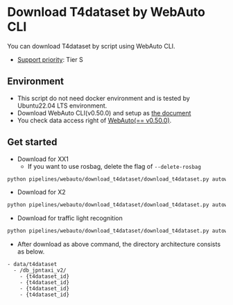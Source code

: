 # Download T4dataset by WebAuto CLI

You can download T4dataset by script using WebAuto CLI.

- [Support priority](https://github.com/tier4/AWML/blob/main/docs/design/autoware_ml_design.md#support-priority): Tier S

## Environment

- This script do not need docker environment and is tested by Ubuntu22.04 LTS environment.
- Download WebAuto CLI(v0.50.0) and setup as [the document](https://docs.web.auto/en/developers-guides/quick-start)
- You check data access right of [WebAuto(== v0.50.0)](https://docs.web.auto/en/user-manuals/).

## Get started

- Download for XX1
  - If you want to use rosbag, delete the flag of `--delete-rosbag`

```sh
python pipelines/webauto/download_t4dataset/download_t4dataset.py autoware_ml/configs/t4dataset/db_jpntaxi_v2.yaml --output ./data/t4dataset/ --project-id prd_jt --delete-rosbag
```

- Download for X2

```sh
python pipelines/webauto/download_t4dataset/download_t4dataset.py autoware_ml/configs/t4dataset/db_j6_v1.yaml --output ./data/t4dataset/ --project-id x2_dev --delete-rosbag
```

- Download for traffic light recognition

```sh
python pipelines/webauto/download_t4dataset/download_t4dataset.py autoware_ml/configs/t4dataset/db_tlr_v1.yaml --output ./data/t4dataset/ --project-id prd_jt --delete-rosbag
```

- After download as above command, the directory architecture consists as below.

```
- data/t4dataset
  - /db_jpntaxi_v2/
    - {t4dataset_id}
    - {t4dataset_id}
    - {t4dataset_id}
    - {t4dataset_id}
```

